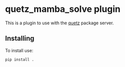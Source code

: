 # quetz_mamba_solve plugin

This is a plugin to use with the [quetz](https://github.com/mamba-org/quetz) package server.


## Installing

To install use:

```
pip install .
```
